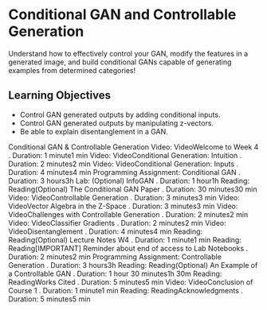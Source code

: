 # Conditional GAN and Controllable Generation

Understand how to effectively control your GAN, modify the features in a generated image, and build conditional GANs capable of generating examples from determined categories!  

## Learning Objectives

- Control GAN generated outputs by adding conditional inputs.
- Control GAN generated outputs by manipulating z-vectors.
- Be able to explain disentanglement in a GAN.


Conditional GAN & Controllable Generation
Video: VideoWelcome to Week 4
. Duration: 1 minute1 min
Video: VideoConditional Generation: Intuition
. Duration: 2 minutes2 min
Video: VideoConditional Generation: Inputs
. Duration: 4 minutes4 min
Programming Assignment: Conditional GAN
. Duration: 3 hours3h
Lab: (Optional) InfoGAN
. Duration: 1 hour1h
Reading: Reading(Optional) The Conditional GAN Paper
. Duration: 30 minutes30 min
Video: VideoControllable Generation
. Duration: 3 minutes3 min
Video: VideoVector Algebra in the Z-Space
. Duration: 3 minutes3 min
Video: VideoChallenges with Controllable Generation
. Duration: 2 minutes2 min
Video: VideoClassifier Gradients
. Duration: 2 minutes2 min
Video: VideoDisentanglement
. Duration: 4 minutes4 min
Reading: Reading(Optional) Lecture Notes W4
. Duration: 1 minute1 min
Reading: Reading[IMPORTANT] Reminder about end of access to Lab Notebooks
. Duration: 2 minutes2 min
Programming Assignment: Controllable Generation
. Duration: 3 hours3h
Reading: Reading(Optional) An Example of a Controllable GAN
. Duration: 1 hour 30 minutes1h 30m
Reading: ReadingWorks Cited
. Duration: 5 minutes5 min
Video: VideoConclusion of Course 1
. Duration: 1 minute1 min
Reading: ReadingAcknowledgments
. Duration: 5 minutes5 min
